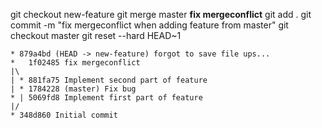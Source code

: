 git checkout new-feature
git merge master
**fix mergeconflict**
git add .
git commit -m "fix mergeconflict when adding feature from master"
git checkout master
git reset --hard HEAD~1


```
* 879a4bd (HEAD -> new-feature) forgot to save file ups...
*   1f02485 fix mergeconflict
|\
| * 881fa75 Implement second part of feature
| * 1784228 (master) Fix bug
* | 5069fd8 Implement first part of feature
|/
* 348d860 Initial commit
```